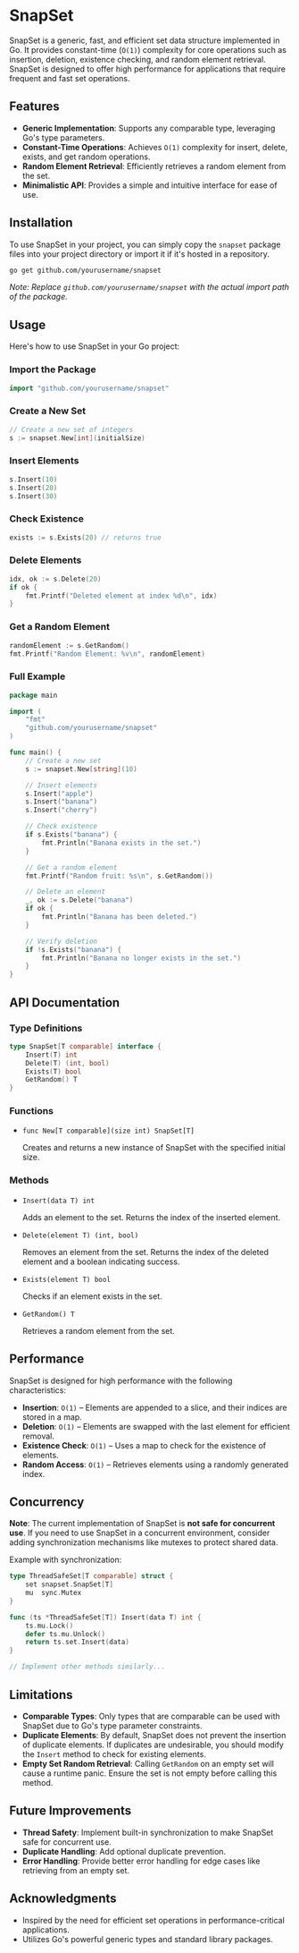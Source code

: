 # SnapSet

SnapSet is a generic, fast, and efficient set data structure implemented in Go. It provides constant-time (`O(1)`) complexity for core operations such as insertion, deletion, existence checking, and random element retrieval. SnapSet is designed to offer high performance for applications that require frequent and fast set operations.

## Features

- **Generic Implementation**: Supports any comparable type, leveraging Go's type parameters.
- **Constant-Time Operations**: Achieves `O(1)` complexity for insert, delete, exists, and get random operations.
- **Random Element Retrieval**: Efficiently retrieves a random element from the set.
- **Minimalistic API**: Provides a simple and intuitive interface for ease of use.

## Installation

To use SnapSet in your project, you can simply copy the `snapset` package files into your project directory or import it if it's hosted in a repository.

```bash
go get github.com/yourusername/snapset
```

*Note: Replace `github.com/yourusername/snapset` with the actual import path of the package.*

## Usage

Here's how to use SnapSet in your Go project:

### Import the Package

```go
import "github.com/yourusername/snapset"
```

### Create a New Set

```go
// Create a new set of integers
s := snapset.New[int](initialSize)
```

### Insert Elements

```go
s.Insert(10)
s.Insert(20)
s.Insert(30)
```

### Check Existence

```go
exists := s.Exists(20) // returns true
```

### Delete Elements

```go
idx, ok := s.Delete(20)
if ok {
    fmt.Printf("Deleted element at index %d\n", idx)
}
```

### Get a Random Element

```go
randomElement := s.GetRandom()
fmt.Printf("Random Element: %v\n", randomElement)
```

### Full Example

```go
package main

import (
    "fmt"
    "github.com/yourusername/snapset"
)

func main() {
    // Create a new set
    s := snapset.New[string](10)

    // Insert elements
    s.Insert("apple")
    s.Insert("banana")
    s.Insert("cherry")

    // Check existence
    if s.Exists("banana") {
        fmt.Println("Banana exists in the set.")
    }

    // Get a random element
    fmt.Printf("Random fruit: %s\n", s.GetRandom())

    // Delete an element
    _, ok := s.Delete("banana")
    if ok {
        fmt.Println("Banana has been deleted.")
    }

    // Verify deletion
    if !s.Exists("banana") {
        fmt.Println("Banana no longer exists in the set.")
    }
}
```

## API Documentation

### Type Definitions

```go
type SnapSet[T comparable] interface {
    Insert(T) int
    Delete(T) (int, bool)
    Exists(T) bool
    GetRandom() T
}
```

### Functions

- `func New[T comparable](size int) SnapSet[T]`

  Creates and returns a new instance of SnapSet with the specified initial size.

### Methods

- `Insert(data T) int`

  Adds an element to the set. Returns the index of the inserted element.

- `Delete(element T) (int, bool)`

  Removes an element from the set. Returns the index of the deleted element and a boolean indicating success.

- `Exists(element T) bool`

  Checks if an element exists in the set.

- `GetRandom() T`

  Retrieves a random element from the set.

## Performance

SnapSet is designed for high performance with the following characteristics:

- **Insertion**: `O(1)` – Elements are appended to a slice, and their indices are stored in a map.
- **Deletion**: `O(1)` – Elements are swapped with the last element for efficient removal.
- **Existence Check**: `O(1)` – Uses a map to check for the existence of elements.
- **Random Access**: `O(1)` – Retrieves elements using a randomly generated index.

## Concurrency

**Note**: The current implementation of SnapSet is **not safe for concurrent use**. If you need to use SnapSet in a concurrent environment, consider adding synchronization mechanisms like mutexes to protect shared data.

Example with synchronization:

```go
type ThreadSafeSet[T comparable] struct {
    set snapset.SnapSet[T]
    mu  sync.Mutex
}

func (ts *ThreadSafeSet[T]) Insert(data T) int {
    ts.mu.Lock()
    defer ts.mu.Unlock()
    return ts.set.Insert(data)
}

// Implement other methods similarly...
```

## Limitations

- **Comparable Types**: Only types that are comparable can be used with SnapSet due to Go's type parameter constraints.
- **Duplicate Elements**: By default, SnapSet does not prevent the insertion of duplicate elements. If duplicates are undesirable, you should modify the `Insert` method to check for existing elements.
- **Empty Set Random Retrieval**: Calling `GetRandom` on an empty set will cause a runtime panic. Ensure the set is not empty before calling this method.

## Future Improvements

- **Thread Safety**: Implement built-in synchronization to make SnapSet safe for concurrent use.
- **Duplicate Handling**: Add optional duplicate prevention.
- **Error Handling**: Provide better error handling for edge cases like retrieving from an empty set.

## Acknowledgments

- Inspired by the need for efficient set operations in performance-critical applications.
- Utilizes Go's powerful generic types and standard library packages.
